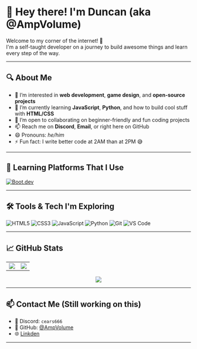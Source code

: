 # 👋 Hey there! I'm Duncan (aka @AmpVolume)

Welcome to my corner of the internet! 🚀  
I'm a self-taught developer on a journey to build awesome things and learn every step of the way.

---

## 🔍 About Me

- 👀 I’m interested in **web development**, **game design**, and **open-source projects**
- 🌱 I’m currently learning **JavaScript**, **Python**, and how to build cool stuff with **HTML/CSS**
- 💞️ I’m open to collaborating on beginner-friendly and fun coding projects
- 📫 Reach me on **Discord**, **Email**, or right here on GitHub
- 😄 Pronouns: *he/him*
- ⚡ Fun fact: I write better code at 2AM than at 2PM 😅

---

## 🧠 Learning Platforms That I Use

[![Boot.dev](https://img.shields.io/badge/Learning%20at-Boot.dev-6f42c1?style=flat-square)](https://boot.dev)

---

## 🛠️ Tools & Tech I'm Exploring

![HTML5](https://img.shields.io/badge/HTML-E34F26?style=flat&logo=html5&logoColor=white)
![CSS3](https://img.shields.io/badge/CSS-1572B6?style=flat&logo=css3&logoColor=white)
![JavaScript](https://img.shields.io/badge/JavaScript-F7DF1E?style=flat&logo=javascript&logoColor=black)
![Python](https://img.shields.io/badge/Python-3776AB?style=flat&logo=python&logoColor=white)
![Git](https://img.shields.io/badge/Git-F05032?style=flat&logo=git&logoColor=white)
![VS Code](https://img.shields.io/badge/VS%20Code-007ACC?style=flat&logo=visual-studio-code&logoColor=white)

---

## 📈 GitHub Stats
<table align="center">
  <tr>
    <td>
      <img src="https://github-readme-stats.vercel.app/api?username=AmpVolume&show_icons=true&theme=radical&card_width=400" />
    </td>
    <td>
      <img src="https://github-readme-stats.vercel.app/api/top-langs/?username=AmpVolume&layout=compact&theme=radical&card_width=400" />
    </td>
  </tr>
</table>



<p align="center">
  <img src="https://api.boot.dev/v1/users/public/dc027bc8-74ce-4dc5-93f1-f8f16d85bc65/thumbnail" >
</p>
 
---

## 📫 Contact Me (Still working on this)

- 💬 Discord: `cears666`
- 🧭 GitHub: [@AmpVolume](https://github.com/AmpVolume)
- 🌐 [Linkden](https://www.linkedin.com/public-profile/settings?trk=d_flagship3_profile_self_view_public_profile)

---

<!---
AmpVolume/AmpVolume is a ✨ special ✨ repository because its `README.md` (this file) appears on your GitHub profile.
You can click the Preview link to take a look at your changes.
--->
